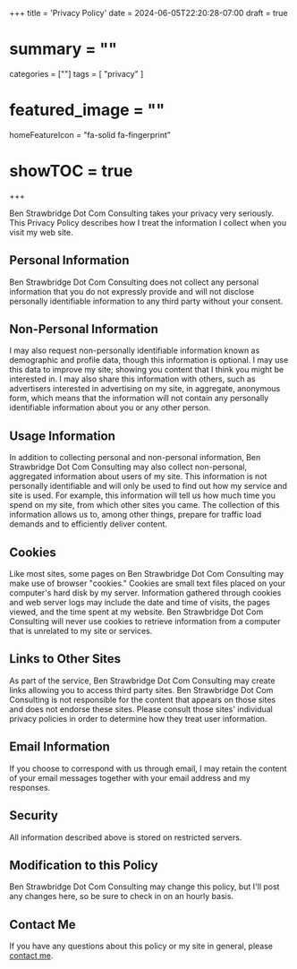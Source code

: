 +++
title = 'Privacy Policy'
date = 2024-06-05T22:20:28-07:00
draft = true
# summary = ""
categories = [""]
tags = [
  "privacy"
  ]
# featured_image = ""
homeFeatureIcon = "fa-solid fa-fingerprint"
# showTOC = true
+++

Ben Strawbridge Dot Com Consulting takes your privacy very seriously. This Privacy Policy describes how I treat the information I collect when you visit my web site.

## Personal Information

Ben Strawbridge Dot Com Consulting does not collect any personal information that you do not expressly provide and will not disclose personally identifiable information to any third party without your consent.

## Non-Personal Information

I may also request non-personally identifiable information known as demographic and profile data, though this information is optional. I may use this data to improve my site; showing you content that I think you might be interested in. I may also share this information with others, such as advertisers interested in advertising on my site, in aggregate, anonymous form, which means that the information will not contain any personally identifiable information about you or any other person.

## Usage Information

In addition to collecting personal and non-personal information, Ben Strawbridge Dot Com Consulting may also collect non-personal, aggregated information about users of my site. This information is not personally identifiable and will only be used to find out how my service and site is used. For example, this information will tell us how much time you spend on my site, from which other sites you came. The collection of this information allows us to, among other things, prepare for traffic load demands and to efficiently deliver content.

## Cookies

Like most sites, some pages on Ben Strawbridge Dot Com Consulting may make use of browser "cookies." Cookies are small text files placed on your computer's hard disk by my server. Information gathered through cookies and web server logs may include the date and time of visits, the pages viewed, and the time spent at my website. Ben Strawbridge Dot Com Consulting will never use cookies to retrieve information from a computer that is unrelated to my site or services.

## Links to Other Sites

As part of the service, Ben Strawbridge Dot Com Consulting may create links allowing you to access third party sites. Ben Strawbridge Dot Com Consulting is not responsible for the content that appears on those sites and does not endorse these sites. Please consult those sites' individual privacy policies in order to determine how they treat user information.

## Email Information

If you choose to correspond with us through email, I may retain the content of your email messages together with your email address and my responses.

## Security

All information described above is stored on restricted servers.

## Modification to this Policy

Ben Strawbridge Dot Com Consulting may change this policy, but I'll post any changes here, so be sure to check in on an hourly basis.

## Contact Me

If you have any questions about this policy or my site in general, please [contact me](mailto:ben@benstrawbridge.com).
